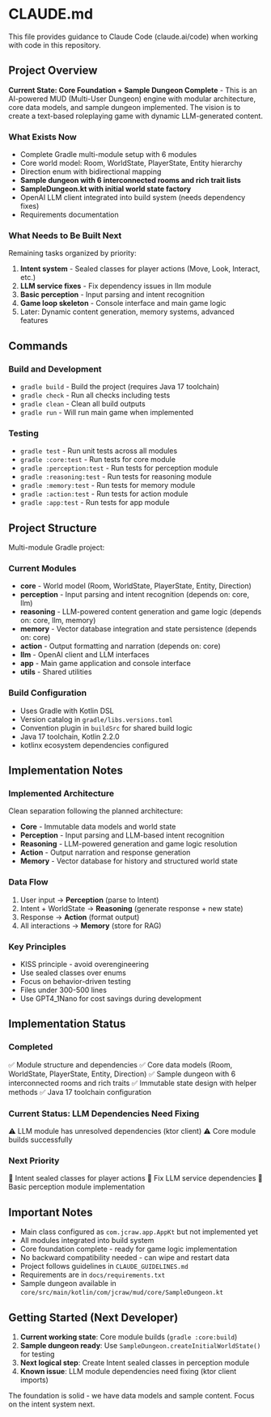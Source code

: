 # CLAUDE.md

This file provides guidance to Claude Code (claude.ai/code) when working with code in this repository.

## Project Overview

**Current State: Core Foundation + Sample Dungeon Complete** - This is an AI-powered MUD (Multi-User Dungeon) engine with modular architecture, core data models, and sample dungeon implemented. The vision is to create a text-based roleplaying game with dynamic LLM-generated content.

### What Exists Now
- Complete Gradle multi-module setup with 6 modules
- Core world model: Room, WorldState, PlayerState, Entity hierarchy
- Direction enum with bidirectional mapping
- **Sample dungeon with 6 interconnected rooms and rich trait lists**
- **SampleDungeon.kt with initial world state factory**
- OpenAI LLM client integrated into build system (needs dependency fixes)
- Requirements documentation

### What Needs to Be Built Next
Remaining tasks organized by priority:
1. **Intent system** - Sealed classes for player actions (Move, Look, Interact, etc.)
2. **LLM service fixes** - Fix dependency issues in llm module
3. **Basic perception** - Input parsing and intent recognition
4. **Game loop skeleton** - Console interface and main game logic
5. Later: Dynamic content generation, memory systems, advanced features

## Commands

### Build and Development
- `gradle build` - Build the project (requires Java 17 toolchain)
- `gradle check` - Run all checks including tests
- `gradle clean` - Clean all build outputs
- `gradle run` - Will run main game when implemented

### Testing
- `gradle test` - Run unit tests across all modules
- `gradle :core:test` - Run tests for core module
- `gradle :perception:test` - Run tests for perception module
- `gradle :reasoning:test` - Run tests for reasoning module
- `gradle :memory:test` - Run tests for memory module
- `gradle :action:test` - Run tests for action module
- `gradle :app:test` - Run tests for app module

## Project Structure

Multi-module Gradle project:

### Current Modules
- **core** - World model (Room, WorldState, PlayerState, Entity, Direction)
- **perception** - Input parsing and intent recognition (depends on: core, llm)
- **reasoning** - LLM-powered content generation and game logic (depends on: core, llm, memory)
- **memory** - Vector database integration and state persistence (depends on: core)
- **action** - Output formatting and narration (depends on: core)
- **llm** - OpenAI client and LLM interfaces
- **app** - Main game application and console interface
- **utils** - Shared utilities

### Build Configuration
- Uses Gradle with Kotlin DSL
- Version catalog in `gradle/libs.versions.toml`
- Convention plugin in `buildSrc` for shared build logic
- Java 17 toolchain, Kotlin 2.2.0
- kotlinx ecosystem dependencies configured

## Implementation Notes

### Implemented Architecture
Clean separation following the planned architecture:
- **Core** - Immutable data models and world state
- **Perception** - Input parsing and LLM-based intent recognition
- **Reasoning** - LLM-powered generation and game logic resolution
- **Action** - Output narration and response generation
- **Memory** - Vector database for history and structured world state

### Data Flow
1. User input → **Perception** (parse to Intent)
2. Intent + WorldState → **Reasoning** (generate response + new state)
3. Response → **Action** (format output)
4. All interactions → **Memory** (store for RAG)

### Key Principles
- KISS principle - avoid overengineering
- Use sealed classes over enums
- Focus on behavior-driven testing
- Files under 300-500 lines
- Use GPT4_1Nano for cost savings during development

## Implementation Status

### Completed
✅ Module structure and dependencies
✅ Core data models (Room, WorldState, PlayerState, Entity, Direction)
✅ Sample dungeon with 6 interconnected rooms and rich traits
✅ Immutable state design with helper methods
✅ Java 17 toolchain configuration

### Current Status: LLM Dependencies Need Fixing
⚠️ LLM module has unresolved dependencies (ktor client)
⚠️ Core module builds successfully

### Next Priority
🔄 Intent sealed classes for player actions
🔄 Fix LLM service dependencies
🔄 Basic perception module implementation

## Important Notes

- Main class configured as `com.jcraw.app.AppKt` but not implemented yet
- All modules integrated into build system
- Core foundation complete - ready for game logic implementation
- No backward compatibility needed - can wipe and restart data
- Project follows guidelines in `CLAUDE_GUIDELINES.md`
- Requirements are in `docs/requirements.txt`
- Sample dungeon available in `core/src/main/kotlin/com/jcraw/mud/core/SampleDungeon.kt`

## Getting Started (Next Developer)

1. **Current working state**: Core module builds (`gradle :core:build`)
2. **Sample dungeon ready**: Use `SampleDungeon.createInitialWorldState()` for testing
3. **Next logical step**: Create Intent sealed classes in perception module
4. **Known issue**: LLM module dependencies need fixing (ktor client imports)

The foundation is solid - we have data models and sample content. Focus on the intent system next.